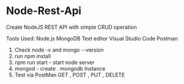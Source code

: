 # Node-Rest-Api
Create NodeJS REST API with simple CRUD operation

Tools Used:
Node.js
MongoDB
Text editor Visual Studio Code
Postman

1. Check node -v and mongo --version
2. run npm install
3. npm  run start - start node server
4. mongod - create . mongodb Instance
5. Test via PostMan GET , POST , PUT , DELETE




